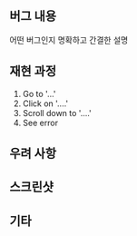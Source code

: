 ## 버그 내용
어떤 버그인지 명확하고 간결한 설명

## 재현 과정
1. Go to '...'
2. Click on '....'
3. Scroll down to '....'
4. See error

## 우려 사항

## 스크린샷

## 기타
